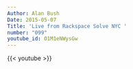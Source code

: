 ```yaml
---
Author: Alan Bush
Date: 2015-05-07
Title: 'Live from Rackspace Solve NYC '
number: "099"
youtube_id: O1M1eNWysGw
---
```


{{< youtube >}}

